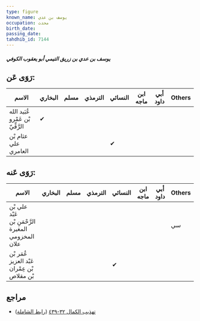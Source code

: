 ```yaml
---
type: figure
known_name: يوسف بن عدي
occupation: محدث
birth_date:
passing_date:
tahdhib_id: 7144
---
```

##### يوسف بن عدي بن زريق التيمي أبو يعقوب الكوفي

## رَوَى عَن:
| الاسم                             | البخاري | مسلم | الترمذي | النسائي | ابن ماجه | أبي داود | Others |
| --------------------------------- | ------- | ---- | ------- | ------- | -------- | -------- | ------ |
| عُبَيد الله بْن عَمْرو الرَّقِّيّ | ✔       |      |         |         |          |          |        |
| عثام بْن علي العامري              |         |      |         | ✔       |          |          |        |
## رَوَى عَنه:
| الاسم                                               | البخاري | مسلم | الترمذي | النسائي | ابن ماجه | أبي داود | Others |
| --------------------------------------------------- | ------- | ---- | ------- | ------- | -------- | -------- | ------ |
| علي بْن عَبْد الرَّحْمَنِ بْن المغيرة المخزومي علان |         |      |         |         |          |          | سي     |
| عُمَر بْن عَبْد العزيز بْن عِمْران بْن مقلاص        |         |      |         | ✔       |          |          |        |
## مراجع
- [تهذيب الكمال ٣٢-٤٣٩](obsidian://open?vault=Tahdhib-al-Kamal&file=Figures/٧١٤٤-يوسف%20بن%20عدي%20بن%20زريق%20التيمي%20أبو%20يعقوب%20الكوفي) ([رابط الشاملة](https://shamela.ws/book/3722/17553))
